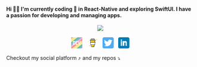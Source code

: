 #### Hi 👋🏻 I'm currently coding 🌱 in React-Native and exploring SwiftUI. I have a passion for developing and managing apps.
<p align="center">
<img src="https://media.giphy.com/media/gw3S3ggA1UpuKFLG/giphy.gif">
</p>

<p align="center">
<a href="https://dev.to/lynseahoss"><img height="30" src="https://github.com/lynseahoss/lynseahoss/blob/master/assets/icon/dev.png?raw=true"></a>&nbsp;&nbsp;
<a href="https://www.buymeacoffee.com/lynsea"><img height="30" src="https://github.com/lynseahoss/lynseahoss/blob/master/assets/icon/by-me-a-coffee.png?raw=true"></a>&nbsp;&nbsp;
<a href="https://twitter.com/lynseahoss/"><img height="30" src="https://github.com/lynseahoss/lynseahoss/blob/master/assets/icon/twitter.png?raw=true"></a>&nbsp;&nbsp;
<a href="https://www.linkedin.com/in/lynsealawson"><img height="30" src="https://github.com/lynseahoss/lynseahoss/blob/master/assets/icon/linkedin.png?raw=true"></a>
</p>
Checkout my social platform ⤴️ and my repos ⤵️
    

<!--
**lynseahoss/lynseahoss** is a ✨ _special_ ✨ repository because its `README.md` (this file) appears on your GitHub profile.

[![Twitter](https://img.shields.io/badge/-Twitter-222222?style=flat-square&logo=twitter&logoColor=pink&link=https://twitter.com/lynseahoss/)](https://twitter.com/lynseahoss/)
[![Linkedin](https://img.shields.io/badge/-LinkedIn-222222?style=flat-square&logo=Linkedin&logoColor=pink&link=https://www.linkedin.com/in/lynsealawson/)](https://www.linkedin.com/in/lynsealawson/)
[![GitHub Lindsey](https://img.shields.io/github/followers/lynseahoss?label=follow&style=social)](https://github.com/lynseahoss)  


Here are some ideas to get you started:
- 
- 📫 How to reach me: lynseahoss@gmail.com
- 😄 Pronouns: She/Her
- ⚡ Fun fact: ...
-->
